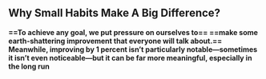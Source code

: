 
## Why Small Habits Make A Big Difference?

**==To achieve any goal, we put pressure on ourselves to==
==make some earth-shattering improvement that everyone will talk about.==
Meanwhile, improving by 1 percent isn’t particularly notable—sometimes it
isn’t even noticeable—but it can be far more meaningful, especially in the long run**
